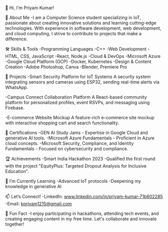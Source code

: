 👋 Hi, I'm Priyam Kumar!

🚀 About Me
-I am a Computer Science student specializing in IoT, passionate about creating innovative solutions and learning cutting-edge technologies.
 With experience in software development, web development, and cloud computing, I strive to contribute to projects that make a difference.

🛠️ Skills & Tools
-Programming Languages
-C++
-Web Development
-HTML, CSS, JavaScript
-React, Node.js
-Cloud & DevOps
-Microsoft Azure
-Google Cloud Platform (GCP)
-Docker, Kubernetes
-Design & Content Creation
-Adobe Photoshop, Canva
-Blender, Premiere Pro

📂 Projects
-Smart Security Platform for IoT Systems
 A security system integrating sensors and cameras using ESP32, sending real-time alerts via WhatsApp.

-Campus Connect Collaboration Platform
 A React-based community platform for personalized profiles, event RSVPs, and messaging using Firebase.

-E-commerce Website Mockup
 A feature-rich e-commerce site mockup with interactive shopping cart and search functionality.

📜 Certifications
-GEN AI Study Jams - Expertise in Google Cloud and generative AI tools.
-Microsoft Azure Fundamentals - Proficient in Azure cloud concepts.
-Microsoft Security, Compliance, and Identity Fundamentals - Focused on cybersecurity and compliance.

🏆 Achievements
-Smart India Hackathon 2023
-Qualified the first round with the project "EquityPlus: Targeted Dropout Analysis for Inclusive Education".

🌱 I’m Currently Learning
-Advanced IoT protocols
-Deepening my knowledge in generative AI

📫 Let’s Connect!
-LinkedIn: www.linkedin.com/in/priyam-kumar-71b602285
-Email: kpriyam1215@gmail.com

🌟 Fun Fact
-I enjoy participating in hackathons, attending tech events, and creating engaging content in my free time.
Let's collaborate and innovate together!


<!---
PriyamKumar1215/PriyamKumar1215 is a ✨ special ✨ repository because its `README.md` (this file) appears on your GitHub profile.
You can click the Preview link to take a look at your changes.
--->
